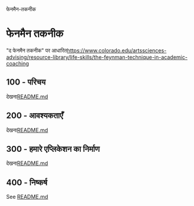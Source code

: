 फेनमैन-तकनीक

# फेनमैन तकनीक

"द फेनमैन तकनीक" पर आधारित<https://www.colorado.edu/artssciences-advising/resource-library/life-skills/the-feynman-technique-in-academic-coaching>

## 100 - परिचय

देखना[README.md](./100/README.md)

## 200 - आवश्यकताएँ

देखना[README.md](./200/README.md)

## 300 - हमारे एप्लिकेशन का निर्माण

देखना[README.md](./300/README.md)

## 400 - निष्कर्ष

See [README.md](./400/README.md)
